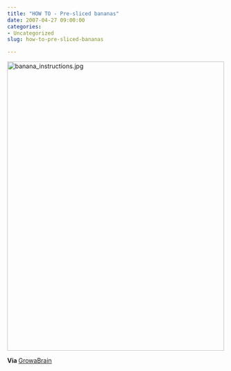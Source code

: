 ```yaml
---
title: "HOW TO - Pre-sliced bananas"
date: 2007-04-27 09:00:00
categories:
- Uncategorized
slug: how-to-pre-sliced-bananas

---
```


<a href="/public/uploads/banana_instructions.jpg" rel="lightbox"><img src="/public/uploads/banana_instructions.jpg" alt="banana_instructions.jpg" title="banana_instructions.jpg" border="0" height="666" width="500" /></a>

<strong>Via </strong><a href="http://growabrain.typepad.com/growabrain/2007/04/sliced_banana.html">GrowaBrain</a>
